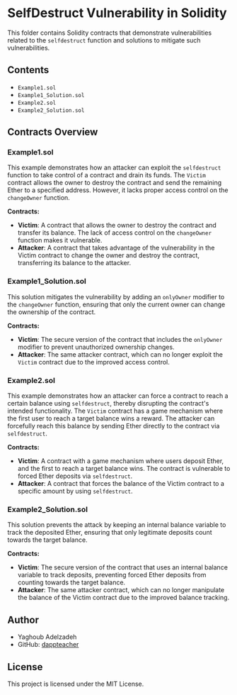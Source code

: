 # SelfDestruct Vulnerability in Solidity

This folder contains Solidity contracts that demonstrate vulnerabilities related to the `selfdestruct` function and solutions to mitigate such vulnerabilities.

## Contents

- `Example1.sol`
- `Example1_Solution.sol`
- `Example2.sol`
- `Example2_Solution.sol`

## Contracts Overview

### Example1.sol

This example demonstrates how an attacker can exploit the `selfdestruct` function to take control of a contract and drain its funds. The `Victim` contract allows the owner to destroy the contract and send the remaining Ether to a specified address. However, it lacks proper access control on the `changeOwner` function.

**Contracts:**
- **Victim**: A contract that allows the owner to destroy the contract and transfer its balance. The lack of access control on the `changeOwner` function makes it vulnerable.
- **Attacker**: A contract that takes advantage of the vulnerability in the Victim contract to change the owner and destroy the contract, transferring its balance to the attacker.

### Example1_Solution.sol

This solution mitigates the vulnerability by adding an `onlyOwner` modifier to the `changeOwner` function, ensuring that only the current owner can change the ownership of the contract.

**Contracts:**
- **Victim**: The secure version of the contract that includes the `onlyOwner` modifier to prevent unauthorized ownership changes.
- **Attacker**: The same attacker contract, which can no longer exploit the `Victim` contract due to the improved access control.

### Example2.sol

This example demonstrates how an attacker can force a contract to reach a certain balance using `selfdestruct`, thereby disrupting the contract's intended functionality. The `Victim` contract has a game mechanism where the first user to reach a target balance wins a reward. The attacker can forcefully reach this balance by sending Ether directly to the contract via `selfdestruct`.

**Contracts:**
- **Victim**: A contract with a game mechanism where users deposit Ether, and the first to reach a target balance wins. The contract is vulnerable to forced Ether deposits via `selfdestruct`.
- **Attacker**: A contract that forces the balance of the Victim contract to a specific amount by using `selfdestruct`.

### Example2_Solution.sol

This solution prevents the attack by keeping an internal balance variable to track the deposited Ether, ensuring that only legitimate deposits count towards the target balance.

**Contracts:**
- **Victim**: The secure version of the contract that uses an internal balance variable to track deposits, preventing forced Ether deposits from counting towards the target balance.
- **Attacker**: The same attacker contract, which can no longer manipulate the balance of the Victim contract due to the improved balance tracking.

## Author

- Yaghoub Adelzadeh
- GitHub: [dappteacher](https://www.github.com/dappteacher)

## License

This project is licensed under the MIT License.
